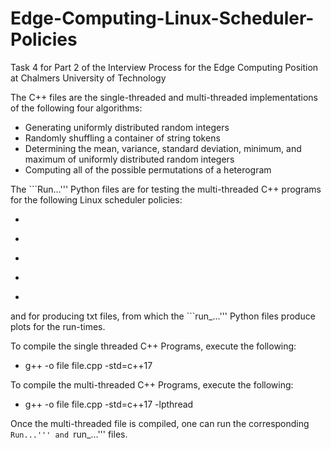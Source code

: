 # Edge-Computing-Linux-Scheduler-Policies
Task 4 for Part 2 of the Interview Process for the Edge Computing Position at Chalmers University of Technology

The C++ files are the single-threaded and multi-threaded implementations of the following four algorithms:

- Generating uniformly distributed random integers
- Randomly shuffling a container of string tokens
- Determining the mean, variance, standard deviation, minimum, and maximum of uniformly distributed random integers
- Computing all of the possible permutations of a heterogram

The ```Run...''' Python files are for testing the multi-threaded C++ programs for the following Linux scheduler policies:


- ```SCHED_OTHER''
- ```SCHED_FIFO'''
- ```SCHED_RR'''
- ```SCHED_BATCH'''
- ```SCHED_IDLE'''

and for producing txt files, from which the ```run_...''' Python files produce plots for the run-times.



To compile the single threaded C++ Programs, execute the following:

- g++ -o file file.cpp -std=c++17


To compile the multi-threaded C++ Programs, execute the following:

- g++ -o file file.cpp -std=c++17 -lpthread


Once the multi-threaded file is compiled, one can run the corresponding ```Run...''' and ```run_...''' files.
